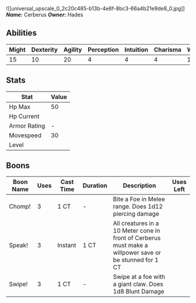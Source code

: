 ![[universal_upscale_0_2c20c485-b13b-4e8f-8bc3-66a4b21e9de8_0.jpg]]
***Name:*** Cerberus
***Owner:*** Hades

## Abilities

| Might | Dexterity | Agility | Perception | Intuition | Charisma | Willpower |
| ----- | --------- | ------- | ---------- | --------- | -------- | --------- |
| 15    | 10        | 20      | 4          | 4         | 4        | 15        |


## Stats

| Stat         | Value |
| ------------ | ----- |
| Hp Max       | 50    |
| Hp Current   |       |
| Armor Rating | -     |
| Movespeed    | 30    |
| Level        |       |

## Boons

| Boon Name | Uses | Cast Time | Duration | Description                                                                                             | Uses Left |
| --------- | ---- | --------- | -------- | ------------------------------------------------------------------------------------------------------- | --------- |
| Chomp!    | 3    | 1 CT      | -        | Bite a Foe in Melee range. Does 1d12 piercing damage                                                    |           |
| Speak!    | 3    | Instant   | 1 CT     | All creatures in a 10 Meter cone in front of Cerberus must make a willpower save or be stunned for 1 CT |           |
| Swipe!    | 3    | 1 CT      | -        | Swipe at a foe with a giant claw. Does 1d8 Blunt Damage                                                 |           |
